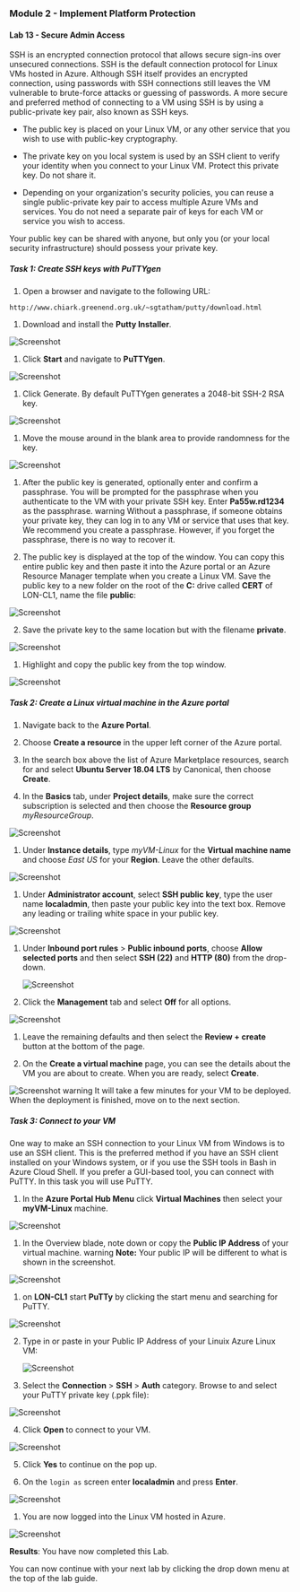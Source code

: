### Module 2 - Implement Platform Protection 

#### Lab 13 -  Secure Admin Access 


SSH is an encrypted connection protocol that allows secure sign-ins over unsecured connections. SSH is the default connection protocol for Linux VMs hosted in Azure. Although SSH itself provides an encrypted connection, using passwords with SSH connections still leaves the VM vulnerable to brute-force attacks or guessing of passwords. A more secure and preferred method of connecting to a VM using SSH is by using a public-private key pair, also known as SSH keys.

- The public key is placed on your Linux VM, or any other service that you wish to use with public-key cryptography.

- The private key on you local system is used by an SSH client to verify your identity when you connect to your Linux VM. Protect this private key. Do not share it.

- Depending on your organization's security policies, you can reuse a single public-private key pair to access multiple Azure VMs and services. You do not need a separate pair of keys for each VM or service you wish to access.

Your public key can be shared with anyone, but only you (or your local security infrastructure) should possess your private key.


##### Task 1: Create SSH keys with PuTTYgen

1.  Open a browser and navigate to the following URL:

 ```cli
http://www.chiark.greenend.org.uk/~sgtatham/putty/download.html 
 ```

1.  Download and install the **Putty Installer**.

 ![Screenshot](https://godeployblob.blob.core.windows.net//labguideimages/AZ-300T01/Module-2/c4b6d531-fe4d-4772-b1ee-ee090ba10fd6.png)

1.  Click **Start** and navigate to **PuTTYgen**.

 ![Screenshot](https://godeployblob.blob.core.windows.net//labguideimages/AZ-300T01/Module-2/59ecec37-45bf-4152-86e1-dbd70b95bf6f.png)

1.  Click Generate. By default PuTTYgen generates a 2048-bit SSH-2 RSA key.

 ![Screenshot](https://godeployblob.blob.core.windows.net//labguideimages/AZ-300T01/Module-2/e4f4dc22-cc25-4a26-8cbc-3f96b455a705.png)

1.  Move the mouse around in the blank area to provide randomness for the key.

 ![Screenshot](https://godeployblob.blob.core.windows.net//labguideimages/AZ-300T01/Module-2/3b9baef9-b0fb-4145-8f2f-a08db0fb2e6c.png)

1.  After the public key is generated, optionally enter and confirm a passphrase. You will be prompted for the passphrase when you authenticate to the VM with your private SSH key. Enter **Pa55w.rd1234** as the passphrase.
warning
Without a passphrase, if someone obtains your private key, they can log in to any VM or service that uses that key. We recommend you create a passphrase. However, if you forget the passphrase, there is no way to recover it.


1.  The public key is displayed at the top of the window. You can copy this entire public key and then paste it into the Azure portal or an Azure Resource Manager template when you create a Linux VM. Save the public key to a new folder on the root of the **C:** drive called **CERT** of LON-CL1, name the file **public**:

 ![Screenshot](https://godeployblob.blob.core.windows.net//labguideimages/AZ-300T01/Module-2/70aaec3a-d9c1-47a3-b050-5e9896479c20.png)

2.  Save the private key to the same location but with the filename **private**.

 ![Screenshot](https://godeployblob.blob.core.windows.net//labguideimages/AZ-300T01/Module-2/03c50964-1107-4f2e-83c6-d2838d98f3e3.png)
 
1.  Highlight and copy the public key from the top window.

 ![Screenshot](https://godeployblob.blob.core.windows.net//labguideimages/AZ-300T01/Module-2/b9895b82-1c18-415a-8377-6f7ec5ed1284.png)

##### Task 2: Create a Linux virtual machine in the Azure portal

1.  Navigate back to the **Azure Portal**.

1.  Choose **Create a resource** in the upper left corner of the Azure portal.

1.  In the search box above the list of Azure Marketplace resources, search for and select **Ubuntu Server 18.04 LTS** by Canonical, then choose **Create**.

1.  In the **Basics** tab, under **Project details**, make sure the correct subscription is selected and then choose the **Resource group** *myResourceGroup*. 

 ![Screenshot](https://godeployblob.blob.core.windows.net//labguideimages/AZ-300T01/Module-2/261de7a5-cb6d-4fb7-9511-385e5fc57a3c.png)

1.  Under **Instance details**, type *myVM-Linux* for the **Virtual machine name** and choose *East US* for your **Region**. Leave the other defaults.
 
 ![Screenshot](https://godeployblob.blob.core.windows.net//labguideimages/AZ-300T01/Module-2/ccbd79d4-835b-4c86-ac89-aa000f82a05d.png)

1.  Under **Administrator account**, select **SSH public key**, type the user name **localadmin**, then paste your public key into the text box. Remove any leading or trailing white space in your public key.

   ![Screenshot](https://godeployblob.blob.core.windows.net//labguideimages/AZ-300T01/Module-2/71882e46-be70-4f60-8c51-6c460d5bdbf5.png)

1.  Under **Inbound port rules** > **Public inbound ports**, choose **Allow selected ports** and then select **SSH (22)** and **HTTP (80)** from the drop-down. 

	![Screenshot](https://godeployblob.blob.core.windows.net//labguideimages/AZ-300T01/Module-2/8127bfae-daa6-41c7-8328-dd4c7c5ce785.png)

1.  Click the **Management** tab and select **Off** for all options.

 ![Screenshot](https://godeployblob.blob.core.windows.net//labguideimages/AZ-300T01/Module-2/43940bc4-82f7-450b-a82d-ecf419f22104.png)

1.  Leave the remaining defaults and then select the **Review + create** button at the bottom of the page.

1.  On the **Create a virtual machine** page, you can see the details about the VM you are about to create. When you are ready, select **Create**.

 ![Screenshot](https://godeployblob.blob.core.windows.net//labguideimages/AZ-300T01/Module-2/77787c14-ff95-4d1d-ae62-af89080a7598.png)
warning
It will take a few minutes for your VM to be deployed. When the deployment is finished, move on to the next section. 



##### Task 3: Connect to your VM


One way to make an SSH connection to your Linux VM from Windows is to use an SSH client. This is the preferred method if you have an SSH client installed on your Windows system, or if you use the SSH tools in Bash in Azure Cloud Shell. If you prefer a GUI-based tool, you can connect with PuTTY.  In this task you will use PuTTY.


1.  In the **Azure Portal Hub Menu** click **Virtual Machines** then select your **myVM-Linux** machine.

 ![Screenshot](https://godeployblob.blob.core.windows.net//labguideimages/AZ-300T01/Module-2/b77587f2-1616-4b2e-8148-1d92a1d6c59c.png)

1.  In the Overview blade, note down or copy the **Public IP Address** of your virtual machine.
warning
**Note:** Your public IP will be different to what is shown in the screenshot.


 ![Screenshot](https://godeployblob.blob.core.windows.net//labguideimages/AZ-300T01/Module-2/72033a56-5b3b-4ea9-8bac-efcde5be8380.png)

1.  on **LON-CL1** start **PuTTy** by clicking the start menu and searching for PuTTY.

 ![Screenshot](https://godeployblob.blob.core.windows.net//labguideimages/AZ-300T01/Module-2/a5c89add-64dc-4135-a4d9-c66475881bb4.png)

2.  Type in or paste in your Public IP Address of your Linuix Azure Linux VM:

    ![Screenshot](https://godeployblob.blob.core.windows.net//labguideimages/AZ-300T01/Module-2/759d0e69-edb5-443c-af81-886490cd8e00.png)

3.  Select the **Connection** > **SSH** > **Auth** category. Browse to and select your PuTTY private key (.ppk file):

 ![Screenshot](https://godeployblob.blob.core.windows.net//labguideimages/AZ-300T01/Module-2/01235096-60e0-463b-8728-71329e9aab7f.png)   

4.  Click **Open** to connect to your VM.

 ![Screenshot](https://godeployblob.blob.core.windows.net//labguideimages/AZ-300T01/Module-2/21163eaf-11f7-486d-8c8c-d3710f837323.png)

5.  Click **Yes** to continue on the pop up.

1.  On the `login as` screen enter **localadmin** and press **Enter**.

 ![Screenshot](https://godeployblob.blob.core.windows.net//labguideimages/AZ-300T01/Module-2/8666a384-c176-43bd-a00a-91ceae77e9bc.png)
 
1.  You are now logged into the Linux VM hosted in Azure.

 ![Screenshot](https://godeployblob.blob.core.windows.net//labguideimages/AZ-300T01/Module-2/ec7fa23d-eb58-49e2-b9d6-c962bba1dac2.png)


**Results**: You have now completed this Lab.



You can now continue with your next lab by clicking the drop down menu at the top of the lab guide.

